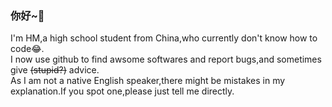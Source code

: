 ### 你好~👋
I'm HM,a high school student from China,who currently don't know how to code😂.         
I now use github to find awsome softwares and report bugs,and sometimes give ~~(stupid?)~~ advice.            
As I am not a native English speaker,there might be mistakes in my explanation.If you spot one,please just tell me directly.

